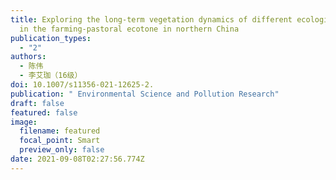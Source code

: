 ```yaml
---
title: Exploring the long-term vegetation dynamics of different ecological zones
  in the farming-pastoral ecotone in northern China
publication_types:
  - "2"
authors:
  - 陈伟
  - 李艾珈（16级）
doi: 10.1007/s11356-021-12625-2.
publication: " Environmental Science and Pollution Research"
draft: false
featured: false
image:
  filename: featured
  focal_point: Smart
  preview_only: false
date: 2021-09-08T02:27:56.774Z
---
```

